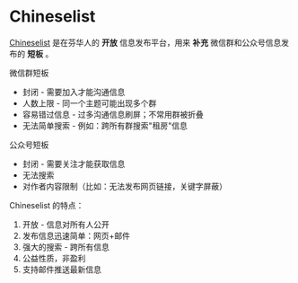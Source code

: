 # Chineselist
[Chineselist](https://groups.google.com/g/chineselist) 是在芬华人的 **开放** 信息发布平台，用来 **补充** 微信群和公众号信息发布的 **短板** 。

微信群短板

- 封闭 - 需要加入才能沟通信息
- 人数上限 - 同一个主题可能出现多个群
- 容易错过信息 - 过多沟通信息刷屏；不常用群被折叠
- 无法简单搜索 - 例如：跨所有群搜索"租房"信息

公众号短板

- 封闭 - 需要关注才能获取信息
- 无法搜索
- 对作者内容限制（比如：无法发布网页链接，关键字屏蔽）

Chineselist 的特点：

1. 开放 - 信息对所有人公开
2. 发布信息迅速简单：网页+邮件
3. 强大的搜索 - 跨所有信息
4. 公益性质，非盈利
5. 支持邮件推送最新信息
